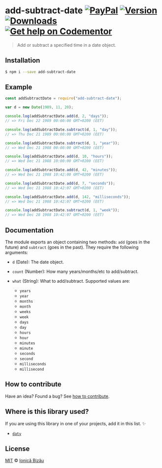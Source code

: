 # add-subtract-date [![PayPal](https://img.shields.io/badge/%24-paypal-f39c12.svg)][paypal-donations] [![Version](https://img.shields.io/npm/v/add-subtract-date.svg)](https://www.npmjs.com/package/add-subtract-date) [![Downloads](https://img.shields.io/npm/dt/add-subtract-date.svg)](https://www.npmjs.com/package/add-subtract-date) [![Get help on Codementor](https://cdn.codementor.io/badges/get_help_github.svg)](https://www.codementor.io/johnnyb?utm_source=github&utm_medium=button&utm_term=johnnyb&utm_campaign=github)

> Add or subtract a specified time in a date object.

## Installation

```sh
$ npm i --save add-subtract-date
```

## Example

```js
const addSubtractDate = require("add-subtract-date");

var d = new Date(1989, 11, 20);

console.log(addSubtractDate.add(d, 2, "days"));
// => Fri Dec 22 1989 00:00:00 GMT+0200 (EET)

console.log(addSubtractDate.subtract(d, 1, "day"));
// => Thu Dec 21 1989 00:00:00 GMT+0200 (EET)

console.log(addSubtractDate.subtract(d, 1, "year"));
// => Wed Dec 21 1988 00:00:00 GMT+0200 (EET)

console.log(addSubtractDate.add(d, 10, "hours"));
// => Wed Dec 21 1988 10:00:00 GMT+0200 (EET)

console.log(addSubtractDate.add(d, 42, "minutes"));
// => Wed Dec 21 1988 10:42:00 GMT+0200 (EET)

console.log(addSubtractDate.add(d, 7, "seconds"));
// => Wed Dec 21 1988 10:42:07 GMT+0200 (EET)

console.log(addSubtractDate.add(d, 142, "milliseconds"));
// => Wed Dec 21 1988 10:42:07 GMT+0200 (EET)

console.log(addSubtractDate.subtract(d, 1, "week"));
// => Wed Dec 28 1988 10:42:07 GMT+0200 (EET)
```

## Documentation

The module exports an object containing two methods: `add`
(goes in the future) and `subtract` (goes in the past).
They require the following arguments:

 - `d` (Date): The date object.
 - `count` (Number): How many years/months/etc to add/subtract.
 - `what` (String): What to add/subtract. Supported values are:
    
     - `years`
     - `year`
     - `months`
     - `month`
     - `weeks`
     - `week`
     - `days`
     - `day`
     - `hours`
     - `hour`
     - `minutes`
     - `minute`
     - `seconds`
     - `second`
     - `milliseconds`
     - `millisecond`
    

## How to contribute
Have an idea? Found a bug? See [how to contribute][contributing].

## Where is this library used?
If you are using this library in one of your projects, add it in this list. :sparkles:

 - [`daty`](https://github.com/IonicaBizau/daty#readme)

## License

[MIT][license] © [Ionică Bizău][website]

[paypal-donations]: https://www.paypal.com/cgi-bin/webscr?cmd=_s-xclick&hosted_button_id=RVXDDLKKLQRJW
[donate-now]: http://i.imgur.com/6cMbHOC.png

[license]: http://showalicense.com/?fullname=Ionic%C4%83%20Biz%C4%83u%20%3Cbizauionica%40gmail.com%3E%20(http%3A%2F%2Fionicabizau.net)&year=2015#license-mit
[website]: http://ionicabizau.net
[contributing]: /CONTRIBUTING.md
[docs]: /DOCUMENTATION.md